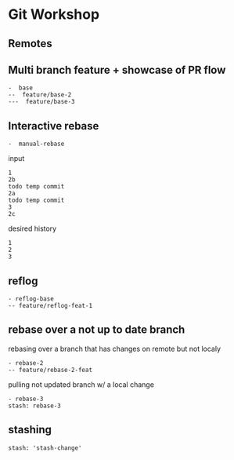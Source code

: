# Git Workshop

## Remotes

## Multi branch feature + showcase of PR flow

```
-  base
--  feature/base-2
---  feature/base-3
```

## Interactive rebase

```
-  manual-rebase
```

input

```
1
2b
todo temp commit
2a
todo temp commit
3
2c
```

desired history

```
1
2
3
```

## reflog

```
- reflog-base
-- feature/reflog-feat-1
```

## rebase over a not up to date branch

rebasing over a branch that has changes on remote but not localy

```
- rebase-2
-- feature/rebase-2-feat
```

pulling not updated branch w/ a local change

```
- rebase-3
stash: rebase-3
```

## stashing

```
stash: 'stash-change'
```
